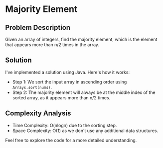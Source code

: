 # Majority Element

## Problem Description

Given an array of integers, find the majority element, which is the element that appears more than n/2 times in the array.

## Solution

I've implemented a solution using Java. Here's how it works:

- Step 1: We sort the input array in ascending order using `Arrays.sort(nums)`.
- Step 2: The majority element will always be at the middle index of the sorted array, as it appears more than n/2 times.

## Complexity Analysis

- Time Complexity: O(nlogn) due to the sorting step.
- Space Complexity: O(1) as we don't use any additional data structures.

Feel free to explore the code for a more detailed understanding.
